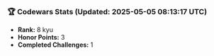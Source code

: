 ### 🏆 Codewars Stats (Updated: 2025-05-05 08:13:17 UTC)

- **Rank:** 8 kyu
- **Honor Points:** 3
- **Completed Challenges:** 1
